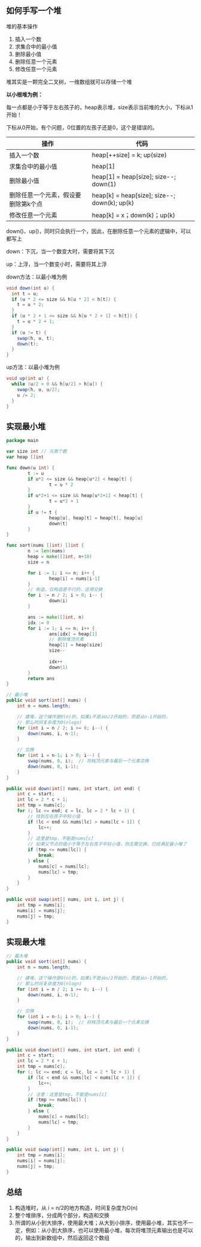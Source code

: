 ## 如何手写一个堆

堆的基本操作

1. 插入一个数
2. 求集合中的最小值
3. 删除最小值
4. 删除任意一个元素
5. 修改任意一个元素



堆其实是一颗完全二叉树，一维数组就可以存储一个堆

**以小根堆为例：**

每一点都是小于等于左右孩子的，heap表示堆，size表示当前堆的大小，下标从1开始！

下标从0开始，有个问题，0位置的左孩子还是0，这个是错误的。



| 操作                                | 代码                                         |
| ----------------------------------- | -------------------------------------------- |
| 插入一个数                          | heap[++size] = k; up(size)                   |
| 求集合中的最小值                    | heap[1]                                      |
| 删除最小值                          | heap[1] = heap[size]; size--; down(1)        |
| 删除任意一个元素，假设要删除第k个点 | heap[k] = heap[size]; size--; down(k); up(k) |
| 修改任意一个元素                    | heap[k] = x；down(k)；up(k)                  |

down()、up()，同时只会执行一个，因此，在删除任意一个元素的逻辑中，可以都写上

down：下沉，当一个数变大时，需要将其下沉

up：上浮，当一个数变小时，需要将其上浮



down方法：以最小堆为例

```java
void down(int u) {
  int t = u;
  if (u * 2 <= size && h[u * 2] < h[t]) {
    t = u * 2;
  }
  if (u * 2 + 1 <= size && h[u * 2 + 1] < h[t]) {
    t = u * 2 + 1;
  }
  if (u != t) {
    swap(h, u, t);
    down(t);
  }
}
```



up方法：以最小堆为例

```java
void up(int u) {
  while (u/2 > 0 && h[u/2] > h[u]) {
    swap(h, u, u/2);
    u /= 2;
  }
}
```



## 实现最小堆

```go
package main

var size int // 元素个数
var heap []int

func down(u int) {
        t := u
        if u*2 <= size && heap[u*2] < heap[t] {
                t = u * 2
        }
        if u*2+1 <= size && heap[u*2+1] < heap[t] {
                t = u*2 + 1
        }
        if u != t {
                heap[u], heap[t] = heap[t], heap[u]
                down(t)
        }
}

func sort(nums []int) []int {
        n := len(nums)
        heap = make([]int, n+10)
        size = n

        for i := 1; i <= n; i++ {
                heap[i] = nums[i-1]
        }
        // 构造，仅构造是不行的，还得交换
        for i := n / 2; i > 0; i-- {
                down(i)
        }

        ans := make([]int, n)
        idx := 0
        for i := 1; i <= n; i++ {
                ans[idx] = heap[1]
                // 删除堆顶元素
                heap[1] = heap[size]
                size--
                
                idx++
                down(1)
        }
        return ans
}
```



```java
// 最小堆
public void sort(int[] nums) {
    int n = nums.length;

    // 建堆，这个操作是O(n)的，如果i不是从n/2开始的，而是从n-1开始的，
    // 那么时间复杂度为O(nlogn)
    for (int i = n / 2; i >= 0; i--) {
        down(nums, i, n-1);
    }

    // 交换
    for (int i = n-1; i > 0; i--) {
        swap(nums, 0, i);  // 将栈顶元素与最后一个元素交换
        down(nums, 0, i-1);
    }
}

public void down(int[] nums, int start, int end) {
    int c = start;
    int lc = 2 * c + 1;
    int tmp = nums[c];
    for (; lc <= end; c = lc, lc = 2 * lc + 1) {
        // 找到左右孩子中较小值
        if (lc < end && nums[lc] > nums[lc + 1]) {
            lc++;
        }
        // 这里是tmp，不能是nums[c]
        // 如果父节点的值小于等于左右孩子中较小值，则无需交换，已经满足最小堆了
        if (tmp <= nums[lc]) {  
            break;
        } else {
            nums[c] = nums[lc];
            nums[lc] = tmp;
        }
    }
}

public void swap(int[] nums, int i, int j) {
    int tmp = nums[i];
    nums[i] = nums[j];
    nums[j] = tmp;
}
```



## 实现最大堆

```java
// 最大堆
public void sort(int[] nums) {
    int n = nums.length;

    // 建堆，这个操作是O(n)的，如果i不是从n/2开始的，而是从n-1开始的，
    // 那么时间复杂度为O(nlogn)
    for (int i = n / 2; i >= 0; i--) {
        down(nums, i, n-1);
    }

    // 交换
    for (int i = n-1; i > 0; i--) {
        swap(nums, 0, i);  // 将栈顶元素与最后一个元素交换
        down(nums, 0, i-1);
    }
}

public void down(int[] nums, int start, int end) {
    int c = start;
    int lc = 2 * c + 1;
    int tmp = nums[c];
    for (; lc <= end; c = lc, lc = 2 * lc + 1) {
        if (lc < end && nums[lc] < nums[lc + 1]) {
            lc++;
        }
        // 注意：这里是tmp，不能是nums[c]
        if (tmp >= nums[lc]) {
            break;
        } else {
            nums[c] = nums[lc];
            nums[lc] = tmp;
        }
    }
}

public void swap(int[] nums, int i, int j) {
    int tmp = nums[i];
    nums[i] = nums[j];
    nums[j] = tmp;
}
```



## 总结

1. 构造堆时，从 i = n/2的地方构造，时间复杂度为O(n)
2. 整个堆排序，分成两个部分，构造和交换
3. 所谓的从小到大排序，使用最大堆；从大到小排序，使用最小堆，其实也不一定，例如：从小到大排序，也可以使用最小堆，每次将堆顶元素输出也是可以的，输出到新数组中，然后返回这个数组















